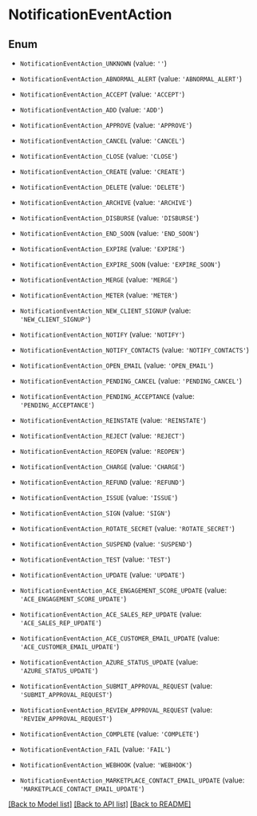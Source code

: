 # NotificationEventAction


## Enum

* `NotificationEventAction_UNKNOWN` (value: `''`)

* `NotificationEventAction_ABNORMAL_ALERT` (value: `'ABNORMAL_ALERT'`)

* `NotificationEventAction_ACCEPT` (value: `'ACCEPT'`)

* `NotificationEventAction_ADD` (value: `'ADD'`)

* `NotificationEventAction_APPROVE` (value: `'APPROVE'`)

* `NotificationEventAction_CANCEL` (value: `'CANCEL'`)

* `NotificationEventAction_CLOSE` (value: `'CLOSE'`)

* `NotificationEventAction_CREATE` (value: `'CREATE'`)

* `NotificationEventAction_DELETE` (value: `'DELETE'`)

* `NotificationEventAction_ARCHIVE` (value: `'ARCHIVE'`)

* `NotificationEventAction_DISBURSE` (value: `'DISBURSE'`)

* `NotificationEventAction_END_SOON` (value: `'END_SOON'`)

* `NotificationEventAction_EXPIRE` (value: `'EXPIRE'`)

* `NotificationEventAction_EXPIRE_SOON` (value: `'EXPIRE_SOON'`)

* `NotificationEventAction_MERGE` (value: `'MERGE'`)

* `NotificationEventAction_METER` (value: `'METER'`)

* `NotificationEventAction_NEW_CLIENT_SIGNUP` (value: `'NEW_CLIENT_SIGNUP'`)

* `NotificationEventAction_NOTIFY` (value: `'NOTIFY'`)

* `NotificationEventAction_NOTIFY_CONTACTS` (value: `'NOTIFY_CONTACTS'`)

* `NotificationEventAction_OPEN_EMAIL` (value: `'OPEN_EMAIL'`)

* `NotificationEventAction_PENDING_CANCEL` (value: `'PENDING_CANCEL'`)

* `NotificationEventAction_PENDING_ACCEPTANCE` (value: `'PENDING_ACCEPTANCE'`)

* `NotificationEventAction_REINSTATE` (value: `'REINSTATE'`)

* `NotificationEventAction_REJECT` (value: `'REJECT'`)

* `NotificationEventAction_REOPEN` (value: `'REOPEN'`)

* `NotificationEventAction_CHARGE` (value: `'CHARGE'`)

* `NotificationEventAction_REFUND` (value: `'REFUND'`)

* `NotificationEventAction_ISSUE` (value: `'ISSUE'`)

* `NotificationEventAction_SIGN` (value: `'SIGN'`)

* `NotificationEventAction_ROTATE_SECRET` (value: `'ROTATE_SECRET'`)

* `NotificationEventAction_SUSPEND` (value: `'SUSPEND'`)

* `NotificationEventAction_TEST` (value: `'TEST'`)

* `NotificationEventAction_UPDATE` (value: `'UPDATE'`)

* `NotificationEventAction_ACE_ENGAGEMENT_SCORE_UPDATE` (value: `'ACE_ENGAGEMENT_SCORE_UPDATE'`)

* `NotificationEventAction_ACE_SALES_REP_UPDATE` (value: `'ACE_SALES_REP_UPDATE'`)

* `NotificationEventAction_ACE_CUSTOMER_EMAIL_UPDATE` (value: `'ACE_CUSTOMER_EMAIL_UPDATE'`)

* `NotificationEventAction_AZURE_STATUS_UPDATE` (value: `'AZURE_STATUS_UPDATE'`)

* `NotificationEventAction_SUBMIT_APPROVAL_REQUEST` (value: `'SUBMIT_APPROVAL_REQUEST'`)

* `NotificationEventAction_REVIEW_APPROVAL_REQUEST` (value: `'REVIEW_APPROVAL_REQUEST'`)

* `NotificationEventAction_COMPLETE` (value: `'COMPLETE'`)

* `NotificationEventAction_FAIL` (value: `'FAIL'`)

* `NotificationEventAction_WEBHOOK` (value: `'WEBHOOK'`)

* `NotificationEventAction_MARKETPLACE_CONTACT_EMAIL_UPDATE` (value: `'MARKETPLACE_CONTACT_EMAIL_UPDATE'`)

[[Back to Model list]](../README.md#documentation-for-models) [[Back to API list]](../README.md#documentation-for-api-endpoints) [[Back to README]](../README.md)


